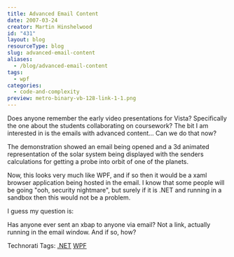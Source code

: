 ```yaml
---
title: Advanced Email Content
date: 2007-03-24
creator: Martin Hinshelwood
id: "431"
layout: blog
resourceType: blog
slug: advanced-email-content
aliases:
  - /blog/advanced-email-content
tags:
  - wpf
categories:
  - code-and-complexity
preview: metro-binary-vb-128-link-1-1.png
---
```


Does anyone remember the early video presentations for Vista? Specifically the one about the students collaborating on coursework? The bit I am interested in is the emails with advanced content... Can we do that now?

The demonstration showed an email being opened and a 3d animated representation of the solar system being displayed with the senders calculations for getting a probe into orbit of one of the planets.

Now, this looks very much like WPF, and if so then it would be a xaml browser application being hosted in the email. I know that some people will be going "ooh, security nightmare", but surely if it is .NET and running in a sandbox then this would not be a problem.

I guess my question is:

Has anyone ever sent an xbap to anyone via email? Not a link, actually running in the email window. And if so, how?

Technorati Tags: [.NET](http://technorati.com/tags/.NET) [WPF](http://technorati.com/tags/WPF)

